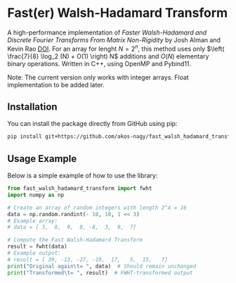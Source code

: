 # Fast(er) Walsh-Hadamard Transform

A high-performance implementation of *Faster Walsh-Hadamard and Discrete Fourier Transforms From Matrix Non-Rigidity* by Josh Alman and Kevin Rao [DOI](https://dl.acm.org/doi/10.1145/3564246.3585188). For an array for lenght $N = 2^n$, this method uses only $\left( \frac{7}{8} \log_2 (N) + O(1) \right) N$ additions and $O(N)$ elementary binary operations. Written in C++, using OpenMP and Pybind11.

Note: The current version only works with integer arrays. Float implementation to be added later.

## Installation

You can install the package directly from GitHub using pip:

```sh
pip install git+https://github.com/akos-nagy/fast_walsh_hadamard_transform.git
```

## Usage Example

Below is a simple example of how to use the library:

```python
from fast_walsh_hadamard_transform import fwht
import numpy as np

# Create an array of random integers with length 2^4 = 16
data = np.random.randint(- 10, 10, 1 << 3)
# Example array:
# data = [ 3,  8,  9,  8, -8,  3,  9,  7]

# Compute the Fast Walsh-Hadamard Transform
result = fwht(data)
# Example output:
# result = [ 39, -13, -27, -19,  17,   5,  15,   7]
print("Original again\t= ", data)  # Should remain unchanged
print("Transformed\t= ", result)  # FWHT-transformed output
```
